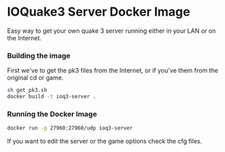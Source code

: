 # IOQuake3 Server Docker Image
Easy way to get your own quake 3 server running either in your LAN or on the Internet. 

### Building the image

First we've to get the pk3 files from the Internet, or if you've them from the original cd or game.

```sh
sh get_pk3.sh 
docker build -t ioq3-server .
```

### Running the Docker Image

```sh
docker run -p 27960:27960/udp ioq3-server
```

If you want to edit the server or the game options check the cfg files.
